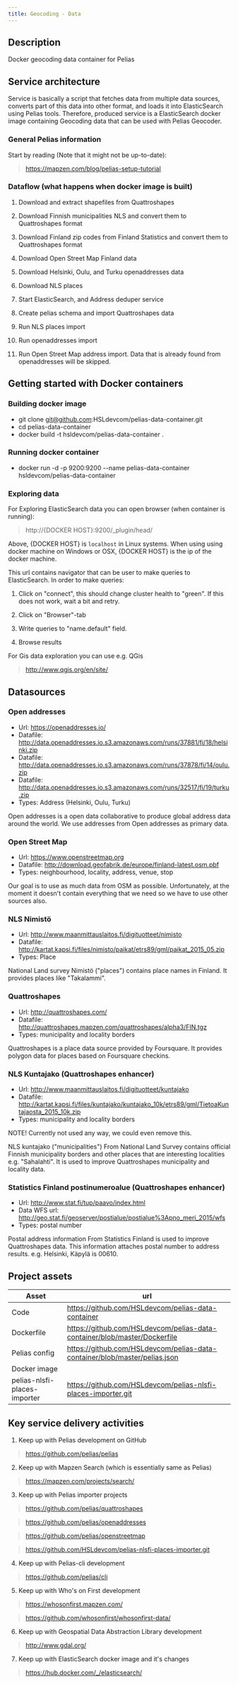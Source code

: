 ```yaml
---
title: Geocoding - Data
---
```

## Description
Docker geocoding data container for Pelias

## Service architecture
Service is basically a script that fetches data from multiple data sources, converts part of this data into other format, and loads it into ElasticSearch using Pelias tools. Therefore, produced service is a ElasticSearch docker image containing Geocoding data that can be used with Pelias Geocoder.

### General Pelias information
Start by reading (Note that it might not be up-to-date):
> https://mapzen.com/blog/pelias-setup-tutorial

### Dataflow (what happens when docker image is built)
1. Download and extract shapefiles from Quattroshapes

2. Download Finnish municipalities NLS and convert them to Quattroshapes format

3. Download Finland zip codes from Finland Statistics and convert them to Quattroshapes format

4. Download Open Street Map Finland data

5. Download Helsinki, Oulu, and Turku openaddresses data

6. Download NLS places

7. Start ElasticSearch, and Address deduper service

8. Create pelias schema and import Quattroshapes data

9. Run NLS places import

10. Run openaddresses import

11. Run Open Street Map address import. Data that is already found from openaddresses will be skipped.

## Getting started with Docker containers

### Building docker image
- git clone git@github.com:HSLdevcom/pelias-data-container.git
- cd pelias-data-container
- docker build -t hsldevcom/pelias-data-container .

### Running docker container
- docker run -d -p 9200:9200 --name pelias-data-container hsldevcom/pelias-data-container

### Exploring data
For Exploring ElasticSearch data you can open browser (when container is running):
> http://{DOCKER HOST}:9200/_plugin/head/

Above, {DOCKER HOST} is `localhost` in Linux systems. When using using docker machine on Windows or OSX,
{DOCKER HOST} is the ip of the docker machine.

This url contains navigator that can be user to make queries to ElasticSearch. In order to make queries:
1. Click on "connect", this should change cluster health to "green". If this does not work, wait a bit and retry.

2. Click on "Browser"-tab

3. Write queries to "name.default" field.

4. Browse results

For Gis data exploration you can use e.g. QGis
> http://www.qgis.org/en/site/

## Datasources

### Open addresses
- Url: https://openaddresses.io/
- Datafile: http://data.openaddresses.io.s3.amazonaws.com/runs/37881/fi/18/helsinki.zip
- Datafile: http://data.openaddresses.io.s3.amazonaws.com/runs/37878/fi/14/oulu.zip
- Datafile: http://data.openaddresses.io.s3.amazonaws.com/runs/32517/fi/19/turku.zip
- Types: Address (Helsinki, Oulu, Turku)

Open addresses is a open data collaborative to produce global address data around the world. We use addresses from Open addresses as primary data.

### Open Street Map
- Url: https://www.openstreetmap.org
- Datafile: http://download.geofabrik.de/europe/finland-latest.osm.pbf
- Types: neighbourhood, locality, address, venue, stop

Our goal is to use as much data from OSM as possible. Unfortunately, at the moment it doesn't contain everything that we need so we have to use other sources also.

### NLS Nimistö
- Url: http://www.maanmittauslaitos.fi/digituotteet/nimisto
- Datafile: http://kartat.kapsi.fi/files/nimisto/paikat/etrs89/gml/paikat_2015_05.zip
- Types: Place

National Land survey Nimistö ("places") contains place names in Finland. It provides places like "Takalammi".

### Quattroshapes
- Url: http://quattroshapes.com/
- Datafile: http://quattroshapes.mapzen.com/quattroshapes/alpha3/FIN.tgz
- Types: municipality and locality borders

Quattroshapes is a place data source provided by Foursquare. It provides polygon data for places based on Foursquare checkins.

### NLS Kuntajako (Quattroshapes enhancer)
- Url: http://www.maanmittauslaitos.fi/digituotteet/kuntajako
- Datafile: http://kartat.kapsi.fi/files/kuntajako/kuntajako_10k/etrs89/gml/TietoaKuntajaosta_2015_10k.zip
- Types: municipality and locality borders

NOTE! Currently not used any way, we could even remove this.

NLS kuntajako ("municipalities") From National Land Survey contains official Finnish municipality borders and other places that are interesting localities e.g. "Sahalahti". It is used to improve Quattroshapes municipality and locality data.

### Statistics Finland postinumeroalue (Quattroshapes enhancer)
- Url: http://www.stat.fi/tup/paavo/index.html
- Data WFS url: http://geo.stat.fi/geoserver/postialue/postialue%3Apno_meri_2015/wfs
- Types: postal number

Postal address information From Statistics Finland is used to improve Quattroshapes data. This information attaches postal number to address results. e.g. Helsinki, Käpylä is 00610.

## Project assets
| Asset                         | url                                                                       |
|-------------------------------|---------------------------------------------------------------------------|
| Code                          | https://github.com/HSLdevcom/pelias-data-container
| Dockerfile                    | https://github.com/HSLdevcom/pelias-data-container/blob/master/Dockerfile
| Pelias config                 | https://github.com/HSLdevcom/pelias-data-container/blob/master/pelias.json
| Docker image                  |                                                           |
| pelias-nlsfi-places-importer  | https://github.com/HSLdevcom/pelias-nlsfi-places-importer.git

## Key service delivery activities
1. Keep up with Pelias development on GitHub

> https://github.com/pelias/pelias

2. Keep up with Mapzen Search (which is essentially same as Pelias)

> https://mapzen.com/projects/search/

3. Keep up with Pelias importer projects

> https://github.com/pelias/quattroshapes

> https://github.com/pelias/openaddresses

> https://github.com/pelias/openstreetmap

> https://github.com/HSLdevcom/pelias-nlsfi-places-importer.git

4. Keep up with Pelias-cli development

> https://github.com/pelias/cli

5. Keep up with Who's on First development

> https://whosonfirst.mapzen.com/

> https://github.com/whosonfirst/whosonfirst-data/

6. Keep up with Geospatial Data Abstraction Library development

> http://www.gdal.org/

7. Keep up with ElasticSearch docker image and it's changes

> https://hub.docker.com/_/elasticsearch/
